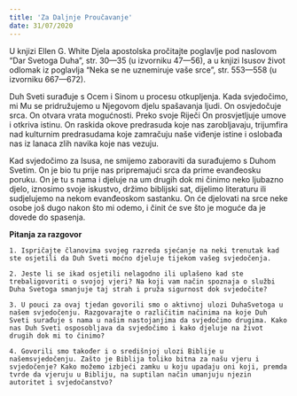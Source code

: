 ```yaml
---
title: 'Za Daljnje Proučavanje'
date: 31/07/2020
---
```


U knjizi Ellen G. White Djela apostolska pročitajte poglavlje pod naslovom “Dar Svetoga Duha”, str. 30—35 (u izvorniku 47—56), a u knjizi Isusov život odlomak iz poglavlja “Neka se ne uznemiruje vaše srce”, str. 553—558 (u izvorniku 667—672).

Duh Sveti surađuje s Ocem i Sinom u procesu otkupljenja. Kada svjedočimo, mi Mu se pridružujemo u Njegovom djelu spašavanja ljudi. On osvjedočuje srca. On otvara vrata mogućnosti. Preko svoje Riječi On prosvjetljuje umove i otkriva istinu. On raskida okove predrasuda koje nas zarobljavaju, trijumfira nad kulturnim predrasudama koje zamračuju naše viđenje istine i oslobađa nas iz lanaca zlih navika koje nas vezuju.

Kad svjedočimo za Isusa, ne smijemo zaboraviti da surađujemo s Duhom Svetim. On je bio tu prije nas pripremajući srca da prime evanđeosku poruku. On je tu s nama i djeluje na um drugih dok mi činimo neko ljubazno djelo, iznosimo svoje iskustvo, držimo biblijski sat, dijelimo literaturu ili sudjelujemo na nekom evanđeoskom sastanku. On će djelovati na srce neke osobe još dugo nakon što mi odemo, i činit će sve što je moguće da je dovede do spasenja.

**Pitanja za razgovor**

`1.	Ispričajte članovima svojeg razreda sjećanje na neki trenutak kad ste osjetili da Duh Sveti moćno djeluje tijekom vašeg svjedočenja.`

`2.	Jeste li se ikad osjetili nelagodno ili uplašeno kad ste trebaligovoriti o svojoj vjeri? Na koji vam način spoznaja o službi Duha Svetoga smanjuje taj strah i pruža sigurnost dok svjedočite?`

`3.	U pouci za ovaj tjedan govorili smo o aktivnoj ulozi DuhaSvetoga u našem svjedočenju. Razgovarajte o različitim načinima na koje Duh Sveti surađuje s nama u našim nastojanjima da svjedočimo drugima. Kako nas Duh Sveti osposobljava da svjedočimo i kako djeluje na život drugih dok mi to činimo?`

`4.	Govorili smo također i o središnjoj ulozi Biblije u našemsvjedočenju. Zašto je Biblija toliko bitna za našu vjeru i svjedočenje? Kako možemo izbjeći zamku u koju upadaju oni koji, premda tvrde da vjeruju u Bibliju, na suptilan način umanjuju njezin autoritet i svjedočanstvo?`